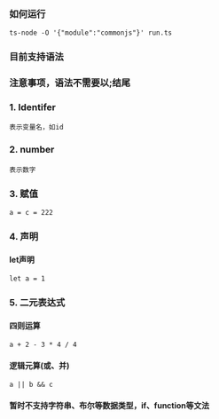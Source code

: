 ### 如何运行
`ts-node -O '{"module":"commonjs"}' run.ts`

### 目前支持语法

### 注意事项，语法不需要以;结尾

### 1. Identifer
```
表示变量名，如id
```

### 2. number
```
表示数字
```

### 3. 赋值
```
a = c = 222
```

### 4. 声明

#### let声明
```
let a = 1
```

### 5. 二元表达式

#### 四则运算
```
a + 2 - 3 * 4 / 4
```

#### 逻辑元算(或、并)
```
a || b && c
```

#### 暂时不支持字符串、布尔等数据类型，if、function等文法

